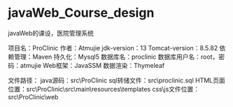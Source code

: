 # javaWeb_Course_design
javaWeb的课设，医院管理系统

项目名：ProClinic
作者：Atmujie
jdk-version：13
Tomcat-version：8.5.82
依赖管理：Maven
持久化：Mysql5
数据库名：proclinic
数据库用户名：root，密码：atmujie
Web框架：JavaSSM
数据渲染：Thymeleaf

文件路径：
java源码：src\ProClinic
sql转储文件：src\proclinic.sql
HTML页面位置：src\ProClinic\src\main\resources\templates
css\js文件位置：src\ProClinic\web
